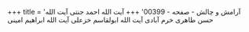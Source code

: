 +++
title = 'آرامش و چالش - صفحه - 00399'
+++
آیت الله احمد جنتی آیت الله حسن طاهری خرم آبادی آیت الله ابولقاسم خزعلی آیت الله ابراهیم امینی